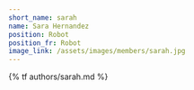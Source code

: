 ```yaml
---
short_name: sarah
name: Sara Hernandez
position: Robot
position_fr: Robot
image_link: /assets/images/members/sarah.jpg
---
```

{% tf authors/sarah.md %}